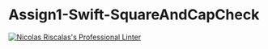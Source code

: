# Assign1-Swift-SquareAndCapCheck
[![Nicolas Riscalas's Professional Linter](https://github.com/ICS4U-Programming-NicolasR/Assign1-Swift-SquareAndCapCheck/actions/workflows/main.yml/badge.svg)](https://github.com/ICS4U-Programming-NicolasR/Assign1-Swift-SquareAndCapCheck/actions/workflows/main.yml)
